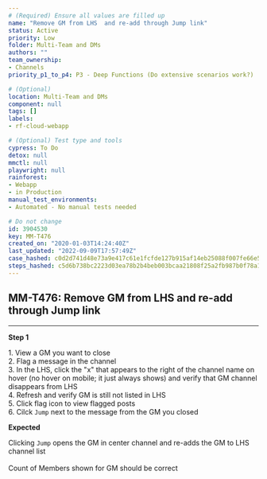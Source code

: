 ```yaml
---
# (Required) Ensure all values are filled up
name: "Remove GM from LHS  and re-add through Jump link"
status: Active
priority: Low
folder: Multi-Team and DMs
authors: ""
team_ownership: 
- Channels
priority_p1_to_p4: P3 - Deep Functions (Do extensive scenarios work?)

# (Optional)
location: Multi-Team and DMs
component: null
tags: []
labels: 
- rf-cloud-webapp

# (Optional) Test type and tools
cypress: To Do
detox: null
mmctl: null
playwright: null
rainforest: 
- Webapp
- in Production
manual_test_environments: 
- Automated - No manual tests needed

# Do not change
id: 3904530
key: MM-T476
created_on: "2020-01-03T14:24:40Z"
last_updated: "2022-09-09T17:57:49Z"
case_hashed: c0d2d741d48e73a9e417c61e1fcfde127b915af14eb25088f007fe66e55af9faffd36c2aaa6930c5c7afb21bfd0ed8ec
steps_hashed: c5d6b738bc2223d03ea78b2b4beb003bcaa21808f25a2fb987b0f78a1b1a4d0912d4201d17084b71a6f5f42e2f9520b0
---
```


<!-- (Auto-generated) Based on frontmatter's "key" and "name" -->

## MM-T476: Remove GM from LHS and re-add through Jump link

---

**Step 1**

1\. View a GM you want to close\
2\. Flag a message in the channel\
3\. In the LHS, click the "x" that appears to the right of the channel name on hover (no hover on mobile; it just always shows) and verify that GM channel disappears from LHS\
4\. Refresh and verify GM is still not listed in LHS\
5\. Click flag icon to view flagged posts\
6\. Cilck `Jump` next to the message from the GM you closed

**Expected**

Clicking `Jump` opens the GM in center channel and re-adds the GM to LHS channel list\
\
Count of Members shown for GM should be correct
